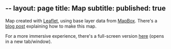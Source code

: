--
layout: page
title: Map
subtitle: 
published: true
---
Map created with <a href="http://leafletjs.com" target="_blank">Leaflet</a>, using base layer data from <a href="https://www.mapbox.com" target="_blank">MapBox</a>.
There's a <a href="https://carlosgrohmann.com/blog/making-a-where-ive-been-map-with-leaflet/" target="_blank">blog post</a> explaining how to make this map.

For a more immersive experience, there's a full-screen version <a href="{{site.baseurl}}/map/map_full.html" target="_blank">here</a> (opens in a new tab/window).
&nbsp;
&nbsp;
<div>
<!-- <h4>Where we go to work while you're at the beach</h4> -->

<!-- JQuery -->
<script src="{{site.baseurl}}/map/jquery-3.4.1.min.js"></script>

<!-- Leaflet stuff -->
<link rel="stylesheet" href="{{site.baseurl}}/map/leaflet.css" />
<script src="{{site.baseurl}}/map/leaflet.js"></script>
<script src="{{site.baseurl}}/map/leaflet-providers.js"></script>

<!-- Leaflet Label plugin -->
<!-- <script src='{{site.baseurl}}/map/leaflet.label.js'></script> -->
<!-- <link href='{{site.baseurl}}/map/leaflet.label.css' rel='stylesheet' /> -->

<!-- /* LeafLet map props*/ -->
<style type="text/css">
#map { height: 450px; width: 650px;}
</style>

<!-- LeafLet map  - relative link -->
<div id="map"></div>
<!-- places.geojson -->
<link rel="points" type="application/json" href='{{site.baseurl}}/map/landslide_places.geojson'>

<script>
    //  free tile providers, from lafletf.providers plugin
    var OpenTopoMap = L.tileLayer('https://{s}.tile.opentopomap.org/{z}/{x}/{y}.png', {
        maxZoom: 17,
        attribution: 'Map data: &copy; <a href="https://www.openstreetmap.org/copyright">OpenStreetMap</a> contributors, <a href="http://viewfinderpanoramas.org">SRTM</a> | Map style: &copy; <a href="https://opentopomap.org">OpenTopoMap</a> (<a href="https://creativecommons.org/licenses/by-sa/3.0/">CC-BY-SA</a>)'
    });

    var OpenStreetMap_Mapnik = L.tileLayer('https://{s}.tile.openstreetmap.org/{z}/{x}/{y}.png', {
        maxZoom: 19,
        attribution: '&copy; <a href="https://www.openstreetmap.org/copyright">OpenStreetMap</a> contributors'
    });

    var Esri_WorldStreetMap = L.tileLayer('https://server.arcgisonline.com/ArcGIS/rest/services/World_Street_Map/MapServer/tile/{z}/{y}/{x}', {
        attribution: 'Tiles &copy; Esri &mdash; Source: Esri, DeLorme, NAVTEQ, USGS, Intermap, iPC, NRCAN, Esri Japan, METI, Esri China (Hong Kong), Esri (Thailand), TomTom, 2012'
    });

    var Esri_WorldTopoMap = L.tileLayer('https://server.arcgisonline.com/ArcGIS/rest/services/World_Topo_Map/MapServer/tile/{z}/{y}/{x}', {
        attribution: 'Tiles &copy; Esri &mdash; Esri, DeLorme, NAVTEQ, TomTom, Intermap, iPC, USGS, FAO, NPS, NRCAN, GeoBase, Kadaster NL, Ordnance Survey, Esri Japan, METI, Esri China (Hong Kong), and the GIS User Community'
    });

    var Esri_WorldImagery = L.tileLayer('https://server.arcgisonline.com/ArcGIS/rest/services/World_Imagery/MapServer/tile/{z}/{y}/{x}', {
        attribution: 'Tiles &copy; Esri &mdash; Source: Esri, i-cubed, USDA, USGS, AEX, GeoEye, Getmapping, Aerogrid, IGN, IGP, UPR-EGP, and the GIS User Community'
    });

    var Esri_WorldShadedRelief = L.tileLayer('https://server.arcgisonline.com/ArcGIS/rest/services/World_Shaded_Relief/MapServer/tile/{z}/{y}/{x}', {
        attribution: 'Tiles &copy; Esri &mdash; Source: Esri',
        maxZoom: 13
    });


    // MapBox Terrain - zooms 5-18
    MBTerrain = L.tileLayer('http://{s}.tiles.mapbox.com/v3/lpsmlgeo.ibb4756i/{z}/{x}/{y}.png', {
            maxZoom: 18,
            minZoom: 0,
            attribution: '&copy; Tiles Courtesy of <a href="https://www.mapbox.com" title="MapBox" target="_blank">MapBox</a>',
    });  

    // color itens acording to properties
    function getColor(category) {
        return category == "meeting"  ?   '#002E63' : 
               category == "research" ?   '#FF7E00' :
                                          '#000';
    }

    var places = L.layerGroup();

    // Attaching a GeoJSON file with relative link: (from: http://lyzidiamond.com/posts/osgeo-august-meeting/)
      $.getJSON($('link[rel="points"]').attr("href"), function(data) {
        var geoJsonLayer = L.geoJson(data, {
            onEachFeature: function (feature, layer) {
                //https://plnkr.co/edit/TwAuI90IIJzyEJU8iGSu?p=preview
                var div_element = document.createElement("div");
                var p_element = document.createElement("p");
                // p_element.innerHTML = "Theme: " + feature.properties.Theme +"<br>"
                p_element.innerHTML = "Project: " + feature.properties.Proj_title +"<br>"
                p_element.innerHTML += "Spammer: " + feature.properties.Proj_person +"<br>"
                var a_element = document.createElement("a");
                a_element.href = feature.properties.Proj_link
                a_element.target = "_blank"
                a_element.innerHTML = "More info"
                p_element.appendChild(a_element)
                div_element.appendChild(p_element)
                // var content = feature.properties.Proj_title + '<br>' + feature.properties.Proj_person + '<br>' + p_element
                // var desc = feature.properties.Title
                // layer.bindLabel(content)
                layer.bindPopup(div_element)
            },
            pointToLayer: function (feature, latlng) {
                return L.circleMarker(latlng, {
                radius: 5,
                Label: getColor(feature.properties.Title), 
                fillColor: getColor(feature.properties.category), 
                color: "#000",
                weight: 0.5,
                opacity: 0.8,
                fillOpacity: 0.7,})
            },
        });
        geoJsonLayer.addTo(places);
      });

      //vars for the layer control
    var otopo = OpenTopoMap,
        osm  =  OpenStreetMap_Mapnik,
        ewsm = Esri_WorldStreetMap,
        ewtm = Esri_WorldTopoMap,
        ewim = Esri_WorldImagery,
        ewsr = Esri_WorldShadedRelief,
        gmbt = MBTerrain;


    var map = L.map('map', {
        center: [-15, -55],
        zoom: 4,
        layers: [gmbt, places]
    });

    var baseLayers = {
        "MapBox Terrain": gmbt,
        "OpenTopo Map": otopo, 
        "OpenStreetMap Mapnik": osm, 
        "Esri WorldStreetMap": ewsm,
        "Esri WorldTopoMap": ewtm,
        "Esri WorldImagery": ewim,
        "Esri WorldShadedRelief": ewsr
    };

    var overlays = {
        "Deslizamentos": places
    };

    L.control.layers(baseLayers, overlays).addTo(map);


    // create map
    // var map = L.map('map').setView([-15, -55], 4);


    // L.tileLayer.provider('OpenTopoMap').addTo(map);




</script>

&nbsp;
&nbsp;
&nbsp;

<!-- 
<script>
    // create map
    var map = L.map('map').setView([-15, -55], 4);
    // MapBox Terrain - zooms 5-18
    MBTerrain = L.tileLayer('http://{s}.tiles.mapbox.com/v3/carlosgrohmann.ibb4756i/{z}/{x}/{y}.png', {
            maxZoom: 18,
            minZoom: 2,
            attribution: '&copy; Tiles Courtesy of <a href="https://www.mapbox.com" title="MapBox" target="_blank">MapBox</a>',
            }).addTo(map);                
    // color itens coording to properties
    function getColor(category) {
        return category == "meeting"  ?   '#002E63' : 
               category == "research" ?   '#FF7E00' :
                                          '#000';
    }
    // Attaching a GeoJSON file with relative link: (from: http://lyzidiamond.com/posts/osgeo-august-meeting/)
      $.getJSON($('link[rel="points"]').attr("href"), function(data) {
        var geoJsonLayer = L.geoJson(data, {
            onEachFeature: function (feature, layer) {
                var content = feature.properties.Area + '<br>' + feature.properties.Title + '<br>'
                // var desc = feature.properties.Title
                layer.bindLabel(content)
            },
            pointToLayer: function (feature, latlng) {
                return L.circleMarker(latlng, {
                radius: 3,
                Label: getColor(feature.properties.Title), 
                fillColor: getColor(feature.properties.category), 
                color: "#000",
                weight: 0.5,
                opacity: 0.8,
                fillOpacity: 0.8,})
            },
        });
        geoJsonLayer.addTo(map);
      });
</script>
 -->
